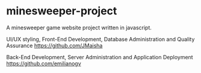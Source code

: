 # minesweeper-project
A minesweeper game website project written in javascript.

UI/UX styling, Front-End Development, Database Administration and Quality Assurance https://github.com/JMaisha

Back-End Development, Server Administration and Application Deployment https://github.com/emilianogv
